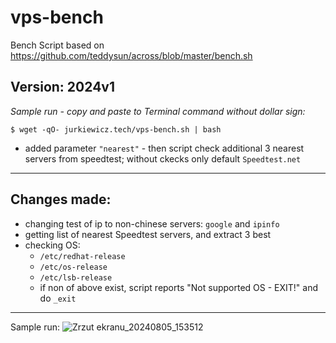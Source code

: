 # vps-bench
Bench Script based on https://github.com/teddysun/across/blob/master/bench.sh

## Version: 2024v1

*Sample run - copy and paste to Terminal command without dollar sign:*

`$ wget -qO- jurkiewicz.tech/vps-bench.sh | bash`

* added parameter `"nearest"` - then script check additional 3 nearest servers from speedtest; without ckecks only default `Speedtest.net`

---

## Changes made:

* changing test of ip to non-chinese servers: `google` and `ipinfo`
* getting list of nearest Speedtest servers, and extract 3 best
* checking OS:
    * `/etc/redhat-release`
    * `/etc/os-release`
    * `/etc/lsb-release`
    * if non of above exist, script reports "Not supported OS - EXIT!" and do `_exit`
 
---
Sample run:
![Zrzut ekranu_20240805_153512](https://github.com/user-attachments/assets/b18362c7-29ae-4675-a137-abab92f6901e)
